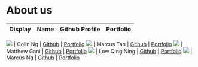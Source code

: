 # About us

Display | Name | Github Profile | Portfolio 
--------|:----:|:--------------:|:---------:

![](https://via.placeholder.com/100.png?text=Photo) | Colin Ng | [Github](https://github.com/Colin386) | [Portfolio](team/colin386.md)
![](https://via.placeholder.com/100.png?text=Photo) | Marcus Tan | [Github](https://github.com/marcursor) | [Portfolio](team/marcursor.md)
![](https://via.placeholder.com/100.png?text=Photo) | Matthew Gani | [Github](https://github.com/matthewgani) | [Portfolio](team/matthewgani.md)
![](https://via.placeholder.com/100.png?text=Photo) | Low Qing Ning | [Github](https://github.com/ninggggx99) | [Portfolio](team/ninggggx99.md)
![](https://via.placeholder.com/100.png?text=Photo) | Marcus Ng | [Github](https://github.com/Reinbowl) | [Portfolio](team/reinbowl.md)
